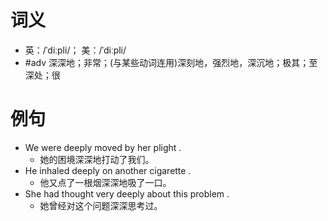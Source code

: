 # 词义
- 英：/ˈdiːpli/； 美：/ˈdiːpli/
- #adv 深深地；非常；(与某些动词连用)深刻地，强烈地，深沉地；极其；至深处；很
# 例句
- We were deeply moved by her plight .
	- 她的困境深深地打动了我们。
- He inhaled deeply on another cigarette .
	- 他又点了一根烟深深地吸了一口。
- She had thought very deeply about this problem .
	- 她曾经对这个问题深深思考过。
